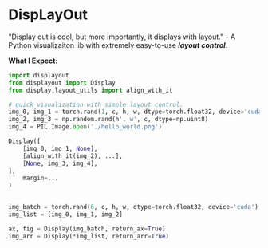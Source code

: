 # DispLayOut
"Display out is cool, but more importantly, it displays with layout." - A Python visualizaiton lib with extremely easy-to-use ***layout control***.

**What I Expect:**
```Python
import displayout
from displayout import Display
from display.layout_utils import align_with_it

# quick visualization with simple layout control.
img_0, img_1 = torch.rand(1, c, h, w, dtype=torch.float32, device='cuda')
img_2, img_3 = np.random.rand(h', w', c, dtype=np.uint8)
img_4 = PIL.Image.open('./hello_world.png')

Display([
    [img_0, img_1, None],
    [align_with_it(img_2), ...],
    [None, img_3, img_4],
],
    margin=...
)


img_batch = torch.rand(6, c, h, w, dtype=torch.float32, device='cuda')
img_list = [img_0, img_1, img_2]

ax, fig = Display(img_batch, return_ax=True)
img_arr = Display(*img_list, return_arr=True)
```

